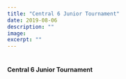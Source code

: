 ```yaml
---
title: "Central 6 Junior Tournament"
date: 2019-08-06
description: ""
image: 
excerpt: ""
---
```


<h4><br />Central 6 Junior Tournament</h4>

